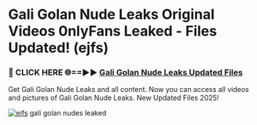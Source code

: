 # Gali Golan Nude Leaks Original Videos 0nlyFans Leaked - Files Updated! (ejfs)

<h3>🔴 CLICK HERE 🌐==►► <a href="https://tinyurl.com/5h6xmrr3" rel="nofollow">Gali Golan Nude Leaks Updated Files</a></h3>

Get Gali Golan Nude Leaks and all content. Now you can access all videos and pictures of Gali Golan Nude Leaks. New Updated Files 2025!

[![ejfs](https://i.imgur.com/KVD873Z.gif)](https://tinyurl.com/5h6xmrr3)
gali golan nudes leaked